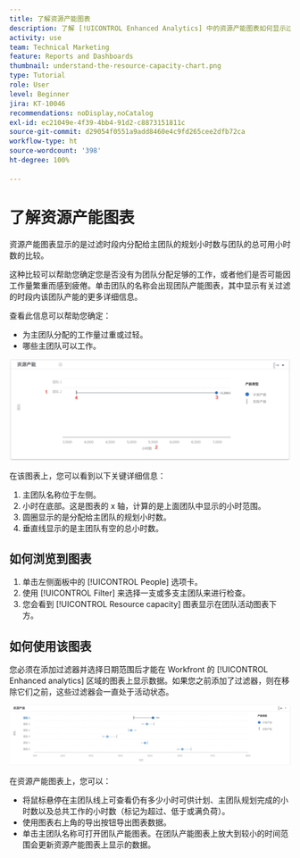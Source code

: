 ```yaml
---
title: 了解资源产能图表
description: 了解 [!UICONTROL Enhanced Analytics] 中的资源产能图表如何显示过滤时段内分配给主团队的规划小时数与团队的总可用小时数的比较。
activity: use
team: Technical Marketing
feature: Reports and Dashboards
thumbnail: understand-the-resource-capacity-chart.png
type: Tutorial
role: User
level: Beginner
jira: KT-10046
recommendations: noDisplay,noCatalog
exl-id: ec21049e-4f39-4bb4-91d2-c8873151811c
source-git-commit: d29054f0551a9add8460e4c9fd265cee2dfb72ca
workflow-type: ht
source-wordcount: '398'
ht-degree: 100%

---
```


# 了解资源产能图表

资源产能图表显示的是过滤时段内分配给主团队的规划小时数与团队的总可用小时数的比较。

这种比较可以帮助您确定您是否没有为团队分配足够的工作，或者他们是否可能因工作量繁重而感到疲倦。单击团队的名称会出现团队产能图表，其中显示有关过滤的时段内该团队产能的更多详细信息。

查看此信息可以帮助您确定：

* 为主团队分配的工作量过重或过轻。
* 哪些主团队可以工作。

![显示资源产能图表的图像，其中包含下面项目符号中描述的区域的数字](assets/section-3-2.png)

在该图表上，您可以看到以下关键详细信息：

1. 主团队名称位于左侧。
1. 小时在底部。这是图表的 x 轴，计算的是上面团队中显示的小时范围。
1. 圆圈显示的是分配给主团队的规划小时数。
1. 垂直线显示的是主团队有空的总小时数。

## 如何浏览到图表

1. 单击左侧面板中的 [!UICONTROL People] 选项卡。
1. 使用 [!UICONTROL Filter] 来选择一支或多支主团队来进行检查。
1. 您会看到 [!UICONTROL Resource capacity] 图表显示在团队活动图表下方。

## 如何使用该图表

您必须在添加过滤器并选择日期范围后才能在 Workfront 的 [!UICONTROL Enhanced analytics] 区域的图表上显示数据。如果您之前添加了过滤器，则在移除它们之前，这些过滤器会一直处于活动状态。

![显示资源产能图表的图像](assets/section-3-3.png)

在资源产能图表上，您可以：

* 将鼠标悬停在主团队线上可查看仍有多少小时可供计划、主团队规划完成的小时数以及总共工作的小时数（标记为超过、低于或满负荷）。
* 使用图表右上角的导出按钮导出图表数据。
* 单击主团队名称可打开团队产能图表。在团队产能图表上放大到较小的时间范围会更新资源产能图表上显示的数据。
